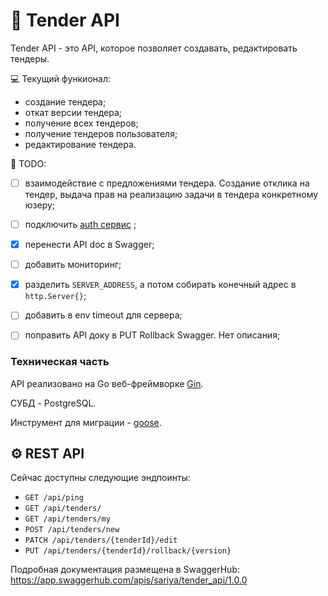 # 💸 Tender API

Tender API - это API, которое позволяет создавать, редактировать тендеры. 

💻 Текущий функионал:
- создание тендера;
- откат версии тендера;
- получение всех тендеров;
- получение тендеров пользователя;
- редактирование тендера.

📜 TODO:
- [ ] взаимодействие с предложениями тендера. Создание отклика на тендер, выдача прав на реализацию задачи в тендера конкретному юзеру;
- [ ] подключить [auth сервис](https://github.com/sariya23/sso) ;
- [x] перенести API doc в Swagger;
- [ ] добавить мониторинг;
- [x] разделить `SERVER_ADDRESS`, а потом собирать конечный адрес в `http.Server{}`;
- [ ] добавить в env timeout для сервера;
- [ ] поправить API доку в PUT Rollback Swagger. Нет описания;


### Техническая часть
API реализовано на Go веб-фреймворке [Gin](https://github.com/gin-gonic/gin). 

СУБД - PostgreSQL.

Инструмент для миграции - [goose](https://github.com/pressly/goose).


## ⚙️ REST API

Сейчас доступны следующие эндпоинты:
- `GET /api/ping`
- `GET /api/tenders/`
- `GET /api/tenders/my`
- `POST /api/tenders/new`
- `PATCH /api/tenders/{tenderId}/edit`
- `PUT /api/tenders/{tenderId}/rollback/{version}`

Подробная документация размещена в SwaggerHub: https://app.swaggerhub.com/apis/sariya/tender_api/1.0.0

